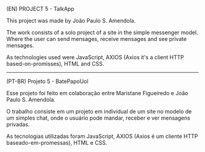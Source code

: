 (EN) PROJECT 5 - TalkApp 

This project was made by João Paulo S. Amendola.

The work consists of a solo project of a site in the simple messenger model. Where the user can send mensages, receive mensages and see private mensages.

As technologies used were JavaScript, AXIOS (Axios it's a client HTTP based-on-promisses), HTML and CSS.

-----------------------------------------------------------------------------------------------------------------------------------------------------------

(PT-BR) Projeto 5 - BatePapoUol

Esse projeto foi feito em colaboração entre Maristane Figueiredo e João Paulo S. Amendola.

O trabalho consiste em um projeto em individual de um site no modelo de um simples chat, onde o usuário pode mandar, receber e ver mensagens privadas.

As tecnologias utilizadas foram JavaScript, AXIOS (Axios é um cliente HTTP baseado-em-promessas), HTML e CSS.
